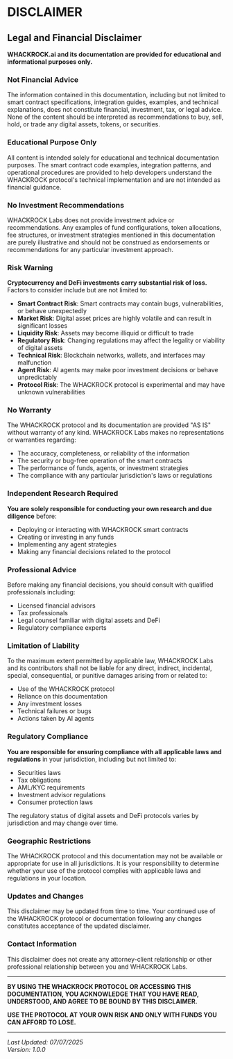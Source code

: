 # DISCLAIMER

## Legal and Financial Disclaimer

**WHACKROCK.ai and its documentation are provided for educational and informational purposes only.**

### Not Financial Advice

The information contained in this documentation, including but not limited to smart contract specifications, integration guides, examples, and technical explanations, does not constitute financial, investment, tax, or legal advice. None of the content should be interpreted as recommendations to buy, sell, hold, or trade any digital assets, tokens, or securities.

### Educational Purpose Only

All content is intended solely for educational and technical documentation purposes. The smart contract code examples, integration patterns, and operational procedures are provided to help developers understand the WHACKROCK protocol's technical implementation and are not intended as financial guidance.

### No Investment Recommendations

WHACKROCK Labs does not provide investment advice or recommendations. Any examples of fund configurations, token allocations, fee structures, or investment strategies mentioned in this documentation are purely illustrative and should not be construed as endorsements or recommendations for any particular investment approach.

### Risk Warning

**Cryptocurrency and DeFi investments carry substantial risk of loss.** Factors to consider include but are not limited to:

- **Smart Contract Risk**: Smart contracts may contain bugs, vulnerabilities, or behave unexpectedly
- **Market Risk**: Digital asset prices are highly volatile and can result in significant losses
- **Liquidity Risk**: Assets may become illiquid or difficult to trade
- **Regulatory Risk**: Changing regulations may affect the legality or viability of digital assets
- **Technical Risk**: Blockchain networks, wallets, and interfaces may malfunction
- **Agent Risk**: AI agents may make poor investment decisions or behave unpredictably
- **Protocol Risk**: The WHACKROCK protocol is experimental and may have unknown vulnerabilities

### No Warranty

The WHACKROCK protocol and its documentation are provided "AS IS" without warranty of any kind. WHACKROCK Labs makes no representations or warranties regarding:

- The accuracy, completeness, or reliability of the information
- The security or bug-free operation of the smart contracts
- The performance of funds, agents, or investment strategies
- The compliance with any particular jurisdiction's laws or regulations

### Independent Research Required

**You are solely responsible for conducting your own research and due diligence** before:

- Deploying or interacting with WHACKROCK smart contracts
- Creating or investing in any funds
- Implementing any agent strategies
- Making any financial decisions related to the protocol

### Professional Advice

Before making any financial decisions, you should consult with qualified professionals including:

- Licensed financial advisors
- Tax professionals
- Legal counsel familiar with digital assets and DeFi
- Regulatory compliance experts

### Limitation of Liability

To the maximum extent permitted by applicable law, WHACKROCK Labs and its contributors shall not be liable for any direct, indirect, incidental, special, consequential, or punitive damages arising from or related to:

- Use of the WHACKROCK protocol
- Reliance on this documentation
- Any investment losses
- Technical failures or bugs
- Actions taken by AI agents

### Regulatory Compliance

**You are responsible for ensuring compliance with all applicable laws and regulations** in your jurisdiction, including but not limited to:

- Securities laws
- Tax obligations
- AML/KYC requirements
- Investment advisor regulations
- Consumer protection laws

The regulatory status of digital assets and DeFi protocols varies by jurisdiction and may change over time.

### Geographic Restrictions

The WHACKROCK protocol and this documentation may not be available or appropriate for use in all jurisdictions. It is your responsibility to determine whether your use of the protocol complies with applicable laws and regulations in your location.

### Updates and Changes

This disclaimer may be updated from time to time. Your continued use of the WHACKROCK protocol or documentation following any changes constitutes acceptance of the updated disclaimer.

### Contact Information

This disclaimer does not create any attorney-client relationship or other professional relationship between you and WHACKROCK Labs.

---

**BY USING THE WHACKROCK PROTOCOL OR ACCESSING THIS DOCUMENTATION, YOU ACKNOWLEDGE THAT YOU HAVE READ, UNDERSTOOD, AND AGREE TO BE BOUND BY THIS DISCLAIMER.**

**USE THE PROTOCOL AT YOUR OWN RISK AND ONLY WITH FUNDS YOU CAN AFFORD TO LOSE.**

---

*Last Updated: 07/07/2025*  
*Version: 1.0.0*